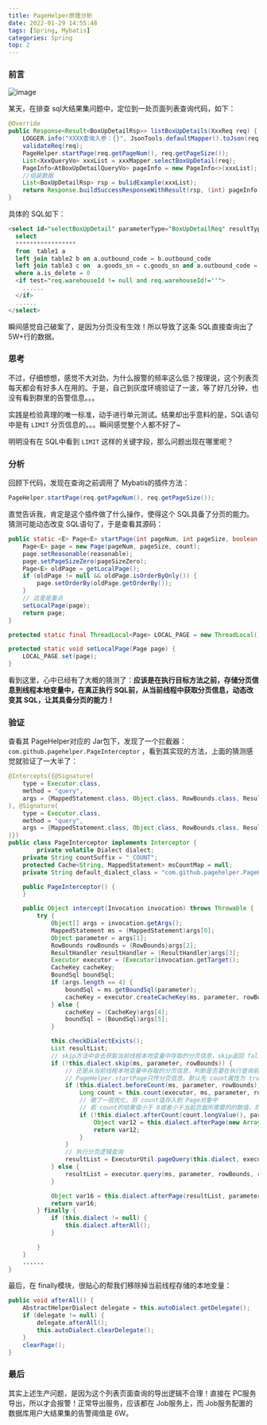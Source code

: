 ```yaml
---
title: PageHelper原理分析
date: 2022-01-29 14:55:48
tags: [Spring, Mybatis]
categories: Spring
top: 2
---
```


### 前言

![image](https://cdn.jsdelivr.net/gh/tianluye/tianluye.github.io/image/00167.png)

某天，在排查 sql大结果集问题中，定位到一处页面列表查询代码，如下：

```java
@Override
public Response<Result<BoxUpDetailRsp>> listBoxUpDetails(XxxReq req) {
    LOGGER.info("XXXX查询入参：{}", JsonTools.defaultMapper().toJson(req));
    validateReq(req);
    PageHelper.startPage(req.getPageNum(), req.getPageSize());
    List<XxxQueryVo> xxxList = xxxMapper.selectBoxUpDetail(req);
    PageInfo<AtBoxUpDetailQueryVo> pageInfo = new PageInfo<>(xxxList);
    //组装数据
    List<BoxUpDetailRsp> rsp = bulidExample(xxxList);
    return Response.buildSuccessResponseWithResult(rsp, (int) pageInfo.getTotal());
}
```

具体的 SQL如下：

```sql
<select id="selectBoxUpDetail" parameterType="BoxUpDetailReq" resultType="AtBoxUpDetailQueryVo">
  select
  *****************
  from  table1 a
  left join table2 b on a.outbound_code = b.outbound_code
  left join table3 c on  a.goods_sn = c.goods_sn and a.outbound_code = c.outbound_code and a.size = c.size
  where a.is_delete = 0
  <if test="req.warehouseId != null and req.warehouseId!=''">
    ......
  </if>
  ......
</select>
```

瞬间感觉自己破案了，是因为分页没有生效！所以导致了这条 SQL直接查询出了 5W+行的数据。

### 思考

不过，仔细想想，感觉不大对劲，为什么报警的频率这么低？按理说，这个列表页每天都会有好多人在用的。于是，自己到灰度环境验证了一波，等了好几分钟，也没有看到群里的告警信息。。。

实践是检验真理的唯一标准，动手进行单元测试。结果却出乎意料的是，SQL语句中是有 `LIMIT` 分页信息的。。。瞬间感觉整个人都不好了~

明明没有在 SQL中看到 `LIMIT` 这样的关键字段，那么问题出现在哪里呢？

### 分析

回顾下代码，发现在查询之前调用了 Mybatis的插件方法：

```java
PageHelper.startPage(req.getPageNum(), req.getPageSize());
```

直觉告诉我，肯定是这个插件做了什么操作，使得这个 SQL具备了分页的能力。猜测可能动态改变 SQL语句了，于是查看其源码：

```java
public static <E> Page<E> startPage(int pageNum, int pageSize, boolean count, Boolean reasonable, Boolean pageSizeZero) {
    Page<E> page = new Page(pageNum, pageSize, count);
    page.setReasonable(reasonable);
    page.setPageSizeZero(pageSizeZero);
    Page<E> oldPage = getLocalPage();
    if (oldPage != null && oldPage.isOrderByOnly()) {
        page.setOrderBy(oldPage.getOrderBy());
    }
    // 这里是重点
    setLocalPage(page);
    return page;
}

protected static final ThreadLocal<Page> LOCAL_PAGE = new ThreadLocal();

protected static void setLocalPage(Page page) {
    LOCAL_PAGE.set(page);
}
```

看到这里，心中已经有了大概的猜测了：**应该是在执行目标方法之前，存储分页信息到线程本地变量中，在真正执行 SQL前，从当前线程中获取分页信息，动态改变其 SQL，让其具备分页的能力！**

### 验证

查看其 PageHelper对应的 Jar包下，发现了一个拦截器：`com.github.pagehelper.PageInterceptor` ，看到其实现的方法，上面的猜测感觉就验证了一大半了：

```java
@Intercepts({@Signature(
    type = Executor.class,
    method = "query",
    args = {MappedStatement.class, Object.class, RowBounds.class, ResultHandler.class}
), @Signature(
    type = Executor.class,
    method = "query",
    args = {MappedStatement.class, Object.class, RowBounds.class, ResultHandler.class, CacheKey.class, BoundSql.class}
)})
public class PageInterceptor implements Interceptor {
        private volatile Dialect dialect;
    private String countSuffix = "_COUNT";
    protected Cache<String, MappedStatement> msCountMap = null;
    private String default_dialect_class = "com.github.pagehelper.PageHelper";

    public PageInterceptor() {
    }

    public Object intercept(Invocation invocation) throws Throwable {
        try {
            Object[] args = invocation.getArgs();
            MappedStatement ms = (MappedStatement)args[0];
            Object parameter = args[1];
            RowBounds rowBounds = (RowBounds)args[2];
            ResultHandler resultHandler = (ResultHandler)args[3];
            Executor executor = (Executor)invocation.getTarget();
            CacheKey cacheKey;
            BoundSql boundSql;
            if (args.length == 4) {
                boundSql = ms.getBoundSql(parameter);
                cacheKey = executor.createCacheKey(ms, parameter, rowBounds, boundSql);
            } else {
                cacheKey = (CacheKey)args[4];
                boundSql = (BoundSql)args[5];
            }

            this.checkDialectExists();
            List resultList;
            // skip方法中会去获取当前线程本地变量中存取的分页信息，skip返回 false
            if (!this.dialect.skip(ms, parameter, rowBounds)) {
                // 还是从当前线程本地变量中存取的分页信息，判断是否要在执行查询前，先进行统计
                // PageHelper.startPage只传分页信息，默认先 count属性为 true，可以手动改为 false
                if (this.dialect.beforeCount(ms, parameter, rowBounds)) {
                    Long count = this.count(executor, ms, parameter, rowBounds, resultHandler, boundSql);
                    // 做了一层优化，将 count值存入到 Page对象中
                    // 若 count的结果值小于 0或者小于当前页面所需要的的数值，则不再进行查询，直接返回
                    if (!this.dialect.afterCount(count.longValue(), parameter, rowBounds)) {
                        Object var12 = this.dialect.afterPage(new ArrayList(), parameter, rowBounds);
                        return var12;
                    }
                }
                // 执行分页逻辑查询
                resultList = ExecutorUtil.pageQuery(this.dialect, executor, ms, parameter, rowBounds, resultHandler, boundSql, cacheKey);
            } else {
                resultList = executor.query(ms, parameter, rowBounds, resultHandler, cacheKey, boundSql);
            }

            Object var16 = this.dialect.afterPage(resultList, parameter, rowBounds);
            return var16;
        } finally {
            if (this.dialect != null) {
                this.dialect.afterAll();
            }

        }
    }
    ......
}
```

最后，在 finally模块，很贴心的帮我们移除掉当前线程存储的本地变量：

```java
public void afterAll() {
    AbstractHelperDialect delegate = this.autoDialect.getDelegate();
    if (delegate != null) {
        delegate.afterAll();
        this.autoDialect.clearDelegate();
    }
    clearPage();
}
```

### 最后

其实上述生产问题，是因为这个列表页面查询的导出逻辑不合理！直接在 PC服务导出，所以才会报警！正常导出服务，应该都在 Job服务上，而 Job服务配置的数据库用户大结果集的告警阈值是 6W。